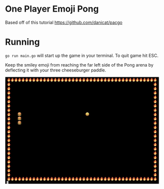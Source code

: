 # One Player Emoji Pong
Based off of this tutorial https://github.com/danicat/pacgo

# Running
`go run main.go` will start up the game in your terminal. To quit game hit ESC.

Keep the smiley emoji from reaching the far left side of the Pong arena by deflecting it with your three cheeseburger paddle.

![Emoji Pong](https://github.com/jstiehl/pong/blob/master/pong.jpeg)
